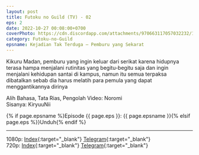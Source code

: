 ```yaml
---
layout: post
title: Futoku no Guild (TV) - 02
eps: 2
date: 2022-10-27 00:08:00+0700
coverPhoto: https://cdn.discordapp.com/attachments/970663117057032232/1034870993577066506/mpv-shot0155.jpg
category: Futoku-no-Guild
epsname: Kejadian Tak Terduga — Pemburu yang Sekarat
---
```


Kikuru Madan, pemburu yang ingin keluar dari serikat karena hidupnya terasa hampa menjalani rutinitas yang begitu-begitu saja dan ingin menjalani kehidupan santai di kampus, namun itu semua terpaksa dibatalkan sebab dia harus melatih para pemula yang dapat menggantikannya dirinya

Alih Bahasa, Tata Rias, Pengolah Video: Noromi<br>
Sisanya: KiryuuNii


{% if page.epsname %}Episode {{ page.eps }}: {{ page.epsname }}{% elsif page.eps %}}Unduh{% endif %}

---
1080p: [Index](https://proyek.a-1ddl.workers.dev/0:/Musim%20Gugur%202022/%5BWEB%5D/%5BA-1%5D%20Futoku%20no%20Guild%20%5BTV%5D%5B1080p%20AAC%5D/%5BA-1%5D%20Futoku%20no%20Guild%20-%2002%20%5BTV%5D%5B1080p%20ACC%5D%5B6352A361%5D.mkv){:target="_blank"} [Telegram](https://t.me/a1fansubweeklies/155){:target="_blank"}<br>
720p: [Index](https://proyek.a-1ddl.workers.dev/0:/Musim%20Gugur%202022/%5BWEB%5D/%5BA-1%5D%20Futoku%20no%20Guild%20%5BTV%5D%5B720p%20AAC%5D/%5BA-1%5D%20Futoku%20no%20Guild%20-%2002%20%5BTV%5D%5B720p%20ACC%5D%5B65E5DDEF%5D.mkv){:target="_blank"} [Telegram](https://t.me/a1fansubweeklies/154){:target="_blank"}
